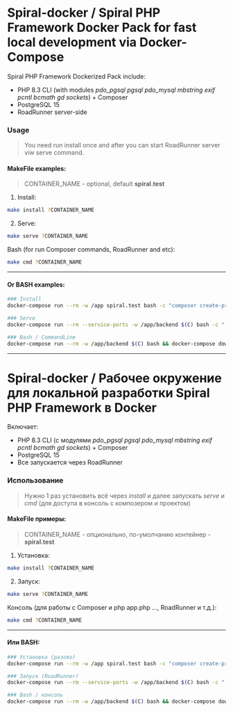 # Spiral-docker / Spiral PHP Framework Docker Pack for fast local development via Docker-Compose
Spiral PHP Framework Dockerized Pack include:

- PHP 8.3 CLI (with modules *pdo_pgsql pgsql pdo_mysql mbstring exif pcntl bcmath gd sockets*) + Composer
- PostgreSQL 15
- RoadRunner server-side

### Usage

> You need run install once and after you can start RoadRunner server viw serve command.

#### MakeFile examples:

> CONTAINER_NAME - optional, default **spiral.test**

1) Install:

```bash
make install ?CONTAINER_NAME
```

2) Serve:

```bash
make serve ?CONTAINER_NAME
```

Bash (for run Composer commands, RoadRunner and etc):

```bash
make cmd ?CONTAINER_NAME
```

---

#### Or BASH examples:

```bash
### Install
docker-compose run --rm -w /app spiral.test bash -c "composer create-project spiral/app backend && cd backend && chmod +x rr" && docker-compose down

### Serve
docker-compose run --rm --service-ports -w /app/backend $(C) bash -c "./rr serve" && docker-compose down

### Bash / CommandLine
docker-compose run --rm -w /app/backend $(C) bash && docker-compose down

```

---

# Spiral-docker / Рабочее окружение для локальной разработки Spiral PHP Framework в Docker

Включает:

- PHP 8.3 CLI (с модулями *pdo_pgsql pgsql pdo_mysql mbstring exif pcntl bcmath gd sockets*) + Composer
- PostgreSQL 15
- Все запускается через RoadRunner


### Использование

> Нужно 1 раз установить всё через *install* и далее запускать *serve* и *cmd* (для доступа в консоль с композером и проектом)

#### MakeFile примеры:

> CONTAINER_NAME - опционально, по-умолчанию контейнер - **spiral.test**

1) Установка:

```bash
make install ?CONTAINER_NAME
```

2) Запуск:

```bash
make serve ?CONTAINER_NAME
```

Консоль (для работы с Composer и php app.php ..., RoadRunner и т.д.):

```bash
make cmd ?CONTAINER_NAME
```

---

#### Или BASH:

```bash
### Установка (разово)
docker-compose run --rm -w /app spiral.test bash -c "composer create-project spiral/app backend && cd backend && chmod +x rr" && docker-compose down

### Запуск (RoadRunner)
docker-compose run --rm --service-ports -w /app/backend $(C) bash -c "./rr serve" && docker-compose down

### Bash / консоль
docker-compose run --rm -w /app/backend $(C) bash && docker-compose down

```
